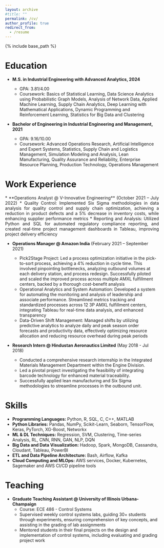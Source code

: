 ```yaml
---
layout: archive
#title: ""
permalink: /cv/
author_profile: true
redirect_from:
  - /resume
---
```


{% include base_path %}

Education
======
* **M.S. in Industrial Engineering with Advanced Analytics, 2024**
  * GPA: 3.81/4.00
  * Coursework: Basics of Statistical Learning, Data Science Analytics using Probabilistic Graph Models, Analysis of Network Data, Applied Machine Learning, Supply Chain Analytics, Deep Learning with Mathematical Applications, Dynamic Programming and Reinforcement Learning, Statistics for Big Data and Clustering

* **Bachelor of Engineering in Industrial Engineering and Management, 2021**
  * GPA: 9.16/10.00
  * Coursework: Advanced Operations Research, Artificial Intelligence and Expert Systems, Statistics, Supply Chain and Logistics Management, Simulation Modeling and Analysis, Lean Manufacturing, Quality Assurance and Reliability, Enterprise Resource Planning, Production Technology, Operations Management

Work Experience
======
<p align="justify">
* **Operations Analyst @ V-Innovative Engineering** (October 2021 – July 2022) 
  * Quality Control: Implemented Six Sigma methodologies in data analysis for quality control and supply chain optimization, achieving a reduction in product defects and a 5% decrease in inventory costs, while enhancing supplier performance metrics
  * Reporting and Analysis: Utilized Python and SQL for automated regulatory compliance reporting, and created real-time project management dashboards in Tableau, improving project delivery efficiency
  
* **Operations Manager @ Amazon India** (February 2021 – September 2021)
  *  Pick2Stage Project: Led a process optimization initiative in the pick-to-sort process, achieving a 4% reduction in cycle time. This involved pinpointing bottlenecks, analyzing outbound volumes at each delivery station, and process redesign. Successfully piloted and scaled the improved process across multiple AMXL fulfillment centers, backed by a thorough cost-benefit analysis
  * Operational Analytics and System Automation: Developed a system for automating the monitoring and analysis of leadership and associate performance. Streamlined metrics tracking and standardized processes across 12 3P AMXL fulfillment centers, integrating Tableau for real-time data analysis, and enhanced transparency
  * Data-Driven Shift Management: Managed shifts by utilizing predictive analytics to analyze daily and peak season order forecasts and productivity data, effectively optimizing resource allocation and reducing resource overhead during peak periods

* **Research Intern @ Hindustan Aeronautics Limited** (May 2018 - Jul 2018)
  * Conducted a comprehensive research internship in the Integrated Materials Management Department within the Engine Division.
  * Led a pivotal project investigating the feasibility of integrating barcode technology for enhanced material traceability.
  * Successfully applied lean manufacturing and Six Sigma methodologies to streamline processes in the outbound unit.
</p>

Skills
======
* **Programming Languages:** Python, R, SQL, C, C++, MATLAB
* **Python Libraries:** Pandas, NumPy, Scikit-Learn, Seaborn, TensorFlow, Keras, PyTorch, XG-Boost, Networkx
* **ML & DL Techniques:** Regression, SVM, Clustering, Time-series Analysis, RL, CNN, RNN, GAN, NLP, DQN
* **Big Data and Data Visualization:** Hadoop, Spark, MongoDB, Cassandra, Cloudant, Tableau, PowerBI
* **ETL and Data Pipeline Architecture:** Bash, Airflow, Kafka
* **Cloud Computing and MLOps:** AWS services, Docker, Kubernetes, Sagemaker and AWS CI/CD pipeline tools
  
Teaching
======
* **Graduate Teaching Assistant @ University of Illinois Urbana-Champaign**
  * Course: ECE 486 - Control Systems
  * Supervised weekly control systems labs, guiding 30+ students through experiments, ensuring comprehension of key concepts, and assisting in the grading of lab assignments
  * Mentored students in their final projects on the design and implementation of control systems, including evaluating and grading project work
  

